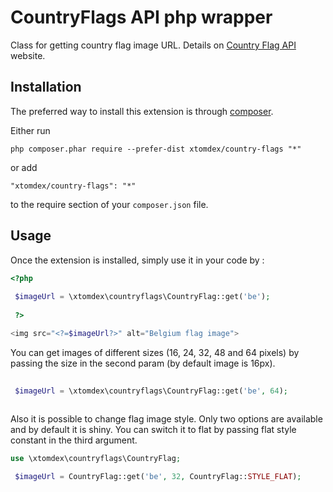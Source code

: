 CountryFlags API php wrapper
============================
Class for getting country flag image URL. Details on [Country Flag API](https://www.countryflags.io/) website.

Installation
------------

The preferred way to install this extension is through [composer](http://getcomposer.org/download/).

Either run

```
php composer.phar require --prefer-dist xtomdex/country-flags "*"
```

or add

```
"xtomdex/country-flags": "*"
```

to the require section of your `composer.json` file.


Usage
-----

Once the extension is installed, simply use it in your code by  :

```php
<?php
 
 $imageUrl = \xtomdex\countryflags\CountryFlag::get('be');
 
 ?>

<img src="<?=$imageUrl?>" alt="Belgium flag image">

```

You can get images of different sizes (16, 24, 32, 48 and 64 pixels) by passing the size in the second param (by default image is 16px).

```php
 
 $imageUrl = \xtomdex\countryflags\CountryFlag::get('be', 64);
 
```

Also it is possible to change flag image style. Only two options are available and by default it is shiny. You can switch it to flat by passing flat style constant in the third argument.

```php
use \xtomdex\countryflags\CountryFlag;

 $imageUrl = CountryFlag::get('be', 32, CountryFlag::STYLE_FLAT);
 
```